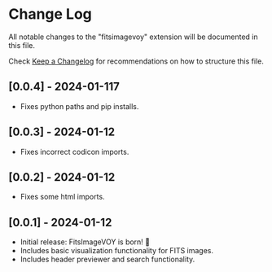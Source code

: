 # Change Log

All notable changes to the "fitsimagevoy" extension will be documented in this file.

Check [Keep a Changelog](http://keepachangelog.com/) for recommendations on how to structure this file.


## [0.0.4] - 2024-01-117

- Fixes python paths and pip installs.

## [0.0.3] - 2024-01-12

- Fixes incorrect codicon imports.

## [0.0.2] - 2024-01-12

- Fixes some html imports.

## [0.0.1] - 2024-01-12

- Initial release: FitsImageVOY is born! 🎉
- Includes basic visualization functionality for FITS images.
- Includes header previewer and search functionality.